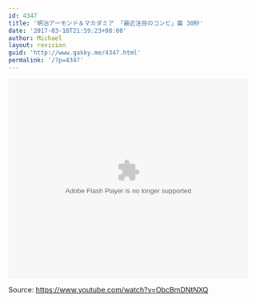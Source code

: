 ```yaml
---
id: 4347
title: '明治アーモンド＆マカダミア 「最近注目のコンビ」篇 30秒'
date: '2017-03-18T21:59:23+08:00'
author: Michael
layout: revision
guid: 'http://www.gakky.me/4347.html'
permalink: '/?p=4347'
---
```


<embed height="400" src="http://www.tudou.com/v/17gsPu2JbIo/&bid=05&rpid=51229674&resourceId=51229674_05_05_99/v.swf" type="application/x-shockwave-flash" width="480"></embed>

Source: <https://www.youtube.com/watch?v=ObcBmDNtNXQ>
